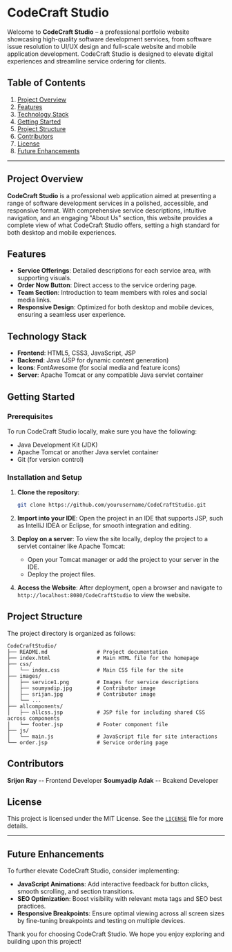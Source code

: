# CodeCraft Studio

Welcome to **CodeCraft Studio** – a professional portfolio website showcasing high-quality software development services, from software issue resolution to UI/UX design and full-scale website and mobile application development. CodeCraft Studio is designed to elevate digital experiences and streamline service ordering for clients.

## Table of Contents

1. [Project Overview](#project-overview)
2. [Features](#features)
3. [Technology Stack](#technology-stack)
4. [Getting Started](#getting-started)
5. [Project Structure](#project-structure)
6. [Contributors](#contributors)
7. [License](#license)
8. [Future Enhancements](#future-enhancements)

---

## Project Overview

**CodeCraft Studio** is a professional web application aimed at presenting a range of software development services in a polished, accessible, and responsive format. With comprehensive service descriptions, intuitive navigation, and an engaging "About Us" section, this website provides a complete view of what CodeCraft Studio offers, setting a high standard for both desktop and mobile experiences.

## Features

- **Service Offerings**: Detailed descriptions for each service area, with supporting visuals.
- **Order Now Button**: Direct access to the service ordering page.
- **Team Section**: Introduction to team members with roles and social media links.
- **Responsive Design**: Optimized for both desktop and mobile devices, ensuring a seamless user experience.

## Technology Stack

- **Frontend**: HTML5, CSS3, JavaScript, JSP
- **Backend**: Java (JSP for dynamic content generation)
- **Icons**: FontAwesome (for social media and feature icons)
- **Server**: Apache Tomcat or any compatible Java servlet container

## Getting Started

### Prerequisites

To run CodeCraft Studio locally, make sure you have the following:

- Java Development Kit (JDK)
- Apache Tomcat or another Java servlet container
- Git (for version control)

### Installation and Setup

1. **Clone the repository**:
   ```bash
   git clone https://github.com/yourusername/CodeCraftStudio.git
   ```
2. **Import into your IDE**:
   Open the project in an IDE that supports JSP, such as IntelliJ IDEA or Eclipse, for smooth integration and editing.

3. **Deploy on a server**:
   To view the site locally, deploy the project to a servlet container like Apache Tomcat:
   - Open your Tomcat manager or add the project to your server in the IDE.
   - Deploy the project files.

4. **Access the Website**:
   After deployment, open a browser and navigate to `http://localhost:8080/CodeCraftStudio` to view the website.

## Project Structure

The project directory is organized as follows:

```
CodeCraftStudio/
├── README.md                # Project documentation
├── index.html               # Main HTML file for the homepage
├── css/
│   └── index.css            # Main CSS file for the site
├── images/
│   ├── service1.png         # Images for service descriptions
│   ├── soumyadip.jpg        # Contributor image
│   ├── srijan.jpg           # Contributor image
│   └── ...
├── allcomponents/
│   ├── allcss.jsp           # JSP file for including shared CSS across components
│   └── footer.jsp           # Footer component file
├── js/
│   └── main.js              # JavaScript file for site interactions
└── order.jsp                # Service ordering page
```

## Contributors

**Srijon Ray** -- Frontend Developer
**Soumyadip Adak** -- Bcakend Developer

## License

This project is licensed under the MIT License. See the <a href="LICENSE.text">`LICENSE`</a> file for more details.

---

## Future Enhancements

To further elevate CodeCraft Studio, consider implementing:

- **JavaScript Animations**: Add interactive feedback for button clicks, smooth scrolling, and section transitions.
- **SEO Optimization**: Boost visibility with relevant meta tags and SEO best practices.
- **Responsive Breakpoints**: Ensure optimal viewing across all screen sizes by fine-tuning breakpoints and testing on multiple devices.

Thank you for choosing CodeCraft Studio. We hope you enjoy exploring and building upon this project!
